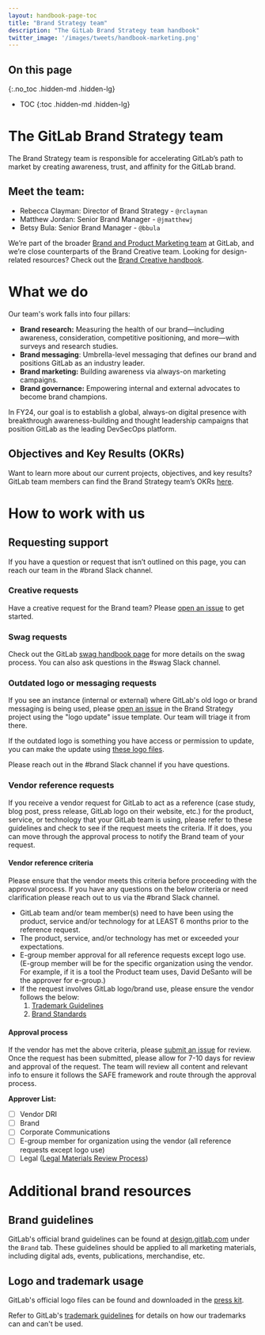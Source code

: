 ```yaml
---
layout: handbook-page-toc
title: "Brand Strategy team"
description: "The GitLab Brand Strategy team handbook"
twitter_image: '/images/tweets/handbook-marketing.png'
---
```


## On this page
{:.no_toc .hidden-md .hidden-lg}

- TOC
{:toc .hidden-md .hidden-lg}

# The GitLab Brand Strategy team

The Brand Strategy team is responsible for accelerating GitLab’s path to market by creating awareness, trust, and affinity for the GitLab brand. 

## Meet the team: 

- Rebecca Clayman: Director of Brand Strategy - `@rclayman` 
- Matthew Jordan: Senior Brand Manager - `@jmatthewj`
- Betsy Bula: Senior Brand Manager - `@bbula` 

We’re part of the broader [Brand and Product Marketing team](/handbook/marketing/brand-and-product-marketing/) at GitLab, and we’re close counterparts of the Brand Creative team. Looking for design-related resources? Check out the [Brand Creative handbook](/handbook/marketing/brand-and-product-marketing/design/). 

# What we do 

Our team's work falls into four pillars: 

- **Brand research:** Measuring the health of our brand—including awareness, consideration, competitive positioning, and more—with surveys and research studies.
- **Brand messaging**: Umbrella-level messaging that defines our brand and positions GitLab as an industry leader.
- **Brand marketing:** Building awareness via always-on marketing campaigns.
- **Brand governance:** Empowering internal and external advocates to become brand champions.

In FY24, our goal is to establish a global, always-on digital presence with breakthrough awareness-building and thought leadership campaigns that position GitLab as the leading DevSecOps platform.

## Objectives and Key Results (OKRs)

Want to learn more about our current projects, objectives, and key results? GitLab team members can find the Brand Strategy team’s OKRs [here](https://gitlab.com/gitlab-com/gitlab-OKRs/-/issues/?sort=created_date&state=opened&label_name%5B%5D=group%3A%3Abrandstrategy&first_page_size=100).

# How to work with us 

## Requesting support

If you have a question or request that isn’t outlined on this page, you can reach our team in the #brand Slack channel. 

### Creative requests

Have a creative request for the Brand team? Please [open an issue](https://gitlab.com/gitlab-com/marketing/corporate_marketing/corporate-marketing/-/issues/new?issuable_template=request-design-general) to get started.  

### Swag requests

Check out the GitLab [swag handbook page](/handbook/marketing/brand-and-product-marketing/brand/merchandise-handling/) for more details on the swag process. You can also ask questions in the #swag Slack channel.

### Outdated logo or messaging requests

If you see an instance (internal or external) where GitLab's old logo or brand messaging is being used, please [open an issue](https://gitlab.com/gitlab-com/marketing/brand-product-marketing/brand-strategy/-/issues/new?issuable_template=logoupdate) in the Brand Strategy project using the "logo update" issue template. Our team will triage it from there. 

If the outdated logo is something you have access or permission to update, you can make the update using [these logo files](https://about.gitlab.com/press/press-kit/). 

Please reach out in the #brand Slack channel if you have questions.

### Vendor reference requests

If you receive a vendor request for GitLab to act as a reference (case study, blog post, press release, GitLab logo on their website, etc.) for the product, service, or technology that your GitLab team is using, please refer to these guidelines and check to see if the request meets the criteria. If it does, you can move through the approval process to notify the Brand team of your request.

#### Vendor reference criteria 

Please ensure that the vendor meets this criteria before proceeding with the approval process. If you have any questions on the below criteria or need clarification please reach out to us via the #brand Slack channel.

- GitLab team and/or team member(s) need to have been using the product, service and/or technology for at LEAST 6 months prior to the reference request.
- The product, service, and/or technology has met or exceeded your expectations.
- E-group member approval for all reference requests except logo use. (E-group member will be for the specific organization using the vendor. For example, if it is a tool the Product team uses, David DeSanto will be the approver for e-group.)
- If the request involves GitLab logo/brand use, please ensure the vendor follows the below:
    1. [Trademark Guidelines](/handbook/marketing/brand-and-product-marketing/brand/brand-activation/trademark-guidelines/)
    1. [Brand Standards](/handbook/marketing/brand-and-product-marketing/brand/brand-activation/brand-standards/#brand-guidelines)

#### Approval process

If the vendor has met the above criteria, please [submit an issue](https://gitlab.com/gitlab-com/marketing/corporate_marketing/corporate-marketing/-/issues/new?issuable_template=vendor-reference-request) for review. Once the request has been submitted, please allow for 7-10 days for review and approval of the request. The team will review all content and relevant info to ensure it follows the SAFE framework and route through the approval process.

**Approver List:**

- [ ] Vendor DRI
- [ ] Brand
- [ ] Corporate Communications
- [ ] E-group member for organization using the vendor (all reference requests except logo use)
- [ ] Legal ([Legal Materials Review Process](https://about.gitlab.com/handbook/legal/materials-legal-review-process/))

# Additional brand resources

## Brand guidelines

GitLab's official brand guidelines can be found at [design.gitlab.com](https://design.gitlab.com/?_gl=1%2ajgpg6f%2a_ga%2aMjA5OTczOTQuMTY3MDM0NzQwMg..%2a_ga_ENFH3X7M5Y%2aMTY3NTI4MTI2NS4zMC4xLjE2NzUyODE4MDMuMC4wLjA.) under the `Brand` tab. These guidelines should be applied to all marketing materials, including digital ads, events, publications, merchandise, etc.

## Logo and trademark usage

GitLab's official logo files can be found and downloaded in the [press kit](/press/press-kit/). 

Refer to GitLab's [trademark guidelines](/handbook/marketing/brand-and-product-marketing/brand/brand-activation/trademark-guidelines/) for details on how our trademarks can and can't be used. 




